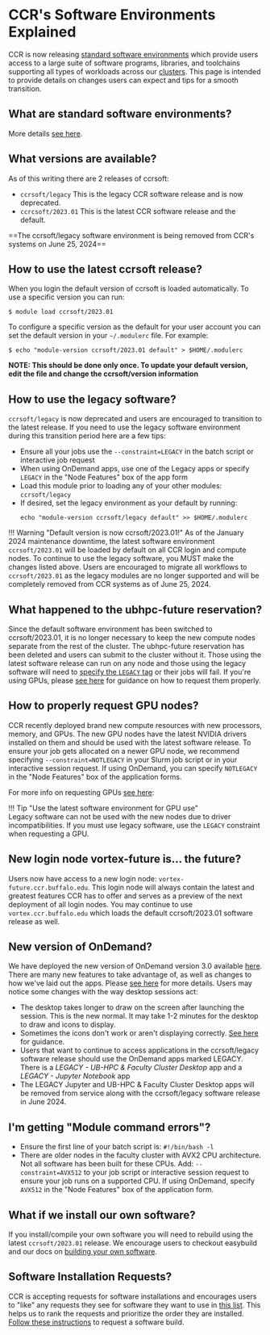 # CCR's Software Environments Explained  

CCR is now releasing [standard software environments](../software/releases.md) which
provide users access to a large suite of software programs, libraries, and
toolchains supporting all types of workloads across our [clusters](../hpc/clusters.md).
This page is intended to provide details on changes users can expect and tips
for a smooth transition.


## What are standard software environments?

More details [see here](../software/releases.md).

## What versions are available?

As of this writing there are 2 releases of ccrsoft:

- `ccrsoft/legacy` This is the legacy CCR software release and is now deprecated. 
- `ccrcsoft/2023.01` This is the latest CCR software release and the default.

==The ccrsoft/legacy software environment is being removed from CCR's systems on June 25, 2024==

## How to use the latest ccrsoft release?

When you login the default version of ccrsoft is loaded automatically. To use a
specific version you can run:

```
$ module load ccrsoft/2023.01
```

To configure a specific version as the default for your user account you can
set the default version in your `~/.modulerc` file. For example: 

```
$ echo "module-version ccrsoft/2023.01 default" > $HOME/.modulerc
```

**NOTE: This should be done only once.  To update your default version, edit the file and change the ccrsoft/version information**  


## How to use the legacy software?

`ccrsoft/legacy` is now deprecated and users are encouraged to transition to
the latest release. If you need to use the legacy software environment during
this transition period here are a few tips:

- Ensure all your jobs use the `--constraint=LEGACY` in the batch script or interactive job request
- When using OnDemand apps, use one of the Legacy apps or specify `LEGACY` in the "Node Features" box of the app form
- Load this module prior to loading any of your other modules: `ccrsoft/legacy`
- If desired, set the legacy environment as your default by running:
  ```
  echo "module-version ccrsoft/legacy default" >> $HOME/.modulerc
  ```

!!! Warning "Default version is now ccrsoft/2023.01!"
    As of the January 2024 maintenance downtime, the latest software environment `ccrsoft/2023.01` will be loaded by default on all CCR login and compute nodes.  To continue to use the legacy software, you MUST make the changes listed above.  Users are encouraged to migrate all workflows to `ccrsoft/2023.01` as the legacy modules are no longer supported and will be completely removed from CCR systems as of June 25, 2024.

## What happened to the ubhpc-future reservation?  

Since the default software environment has been switched to ccrsoft/2023.01, it is no longer necessary to keep the new compute nodes separate from the rest of the cluster.  The ubhpc-future reservation has been deleted and users can submit to the cluster without it.  Those using the latest software release can run on any node and those using the legacy software will need to [specify the `LEGACY` tag](#how-to-use-the-legacy-software) or their jobs will fail.  If you're using GPUs, please [see here](#how-to-properly-request-gpu-nodes) for guidance on how to request them properly.

## How to properly request GPU nodes?

CCR recently deployed brand new compute resources with new processors, memory,
and GPUs.   The new GPU nodes have the latest NVIDIA drivers installed on them and should be used with the latest software release. To ensure your job gets allocated on a newer GPU node, we recommend specifying `--constraint=NOTLEGACY` in your Slurm job script or in your interactive session request.  If using OnDemand, you can specify `NOTLEGACY` in the "Node Features" box of the application forms.

 For more info on requesting GPUs [see here](../hpc/jobs.md#slurm-directives-partitions--qos):  


!!! Tip "Use the latest software environment for GPU use"  
    Legacy software can not be used with the new nodes due to driver incompatibilities.  If you must use legacy software, use the `LEGACY` constraint when requesting a GPU.     


## New login node vortex-future is... the future?

Users now have access to a new login node: `vortex-future.ccr.buffalo.edu`.
This login node will always contain the latest and greatest features CCR has to
offer and serves as a preview of the next deployment of all login nodes.  You may continue to use `vortex.ccr.buffalo.edu` which loads the default ccrsoft/2023.01 software release as well.  

## New version of OnDemand?

We have deployed the new version of OnDemand version 3.0 available [here](https://ondemand.ccr.buffalo.edu).
There are many new features to take advantage of, as well as changes to how we've laid out the apps.
Please [see here](../portals/ood.md) for more details.  Users may notice some changes with the way desktop sessions act:  

  - The desktop takes longer to draw on the screen after launching the session.  This is the new normal.  It may take 1-2 minutes for the desktop to draw and icons to display.  
  - Sometimes the icons don't work or aren't displaying correctly.  [See here](../faq.md#why-do-i-see-a-blank-window-when-starting-an-ondemand-desktop-why-are-the-desktop-icons-not-working) for guidance.  
  - Users that want to continue to access applications in the ccrsoft/legacy software release should use the OnDemand apps marked LEGACY.  There is a _LEGACY - UB-HPC & Faculty Cluster Desktop_ app and a _LEGACY - Jupyter Notebook_ app  
  - The LEGACY Jupyter and UB-HPC & Faculty Cluster Desktop apps will be removed from service along with the ccrsoft/legacy software release in June 2024.  

## I'm getting "Module command errors"?  

- Ensure the first line of your batch script is: `#!/bin/bash -l`
- There are older nodes in the faculty cluster with AVX2 CPU architecture.  Not all software has been built for these CPUs.  Add: `--constraint=AVX512` to your job script or interactive session request to ensure your job runs on a supported CPU.  If using OnDemand, specify `AVX512` in the "Node Features" box of the application form.


## What if we install our own software?

If you install/compile your own software you will need to rebuild using the
latest `ccrsoft/2023.01` release. We encourage users to checkout easybuild and
our docs on [building your own software](../software/building.md).

## Software Installation Requests?

CCR is accepting requests for software installations and encourages users to
"like" any requests they see for software they want to use in [this list](https://github.com/ubccr/software-layer/issues).
This helps us to rank the requests and prioritize the order they are installed. 
[Follow these instructions](../software/building.md#software-build-requests) to request a
software build. 
